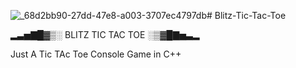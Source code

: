 ![_68d2bb90-27dd-47e8-a003-3707ec4797db](https://github.com/Edityaa/Blitz-Tic-Tac-Toe/assets/152017045/127a3e9e-0687-4133-897b-27221081ba07)# Blitz-Tic-Tac-Toe

▂▃▅▇█▓▒░ BLITZ TIC TAC TOE ░▒▓█▇▅▃▂


Just A Tic TAc Toe Console Game in C++

